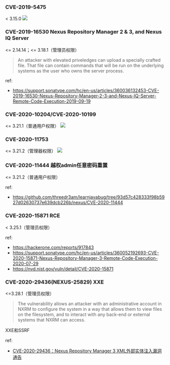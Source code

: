 ### CVE-2019-5475
< 3.15.0
![](imgs/20190913044207.png)

### CVE-2019-16530 Nexus Repository Manager 2 & 3, and Nexus IQ Server
<= 2.14.14；<= 3.18.1（管理员权限）
> An attacker with elevated priveledges can upload a specially crafted file.  That file can contain commands that will be run on the underlying systems as the user who owns the server process.  

ref:
- https://support.sonatype.com/hc/en-us/articles/360036132453-CVE-2019-16530-Nexus-Repository-Manager-2-3-and-Nexus-IQ-Server-Remote-Code-Execution-2019-09-19


### CVE-2020-10204/CVE-2020-10199
<= 3.21.1（普通用户权限）
![](imgs/20200403130016.png)

### CVE-2020-11753
<= 3.21.2（管理器权限）
![](imgs/nexus_groovy_calc3.gif)


### CVE-2020-11444 越权admin任意密码重置
<= 3.21.2（普通用户权限）

ref: 
- https://github.com/threedr3am/learnjavabug/tree/93d57c428333f98b5927d02630737e639dcb226b/nexus/CVE-2020-11444


### CVE-2020-15871 RCE
< 3.25.1（管理员权限）

ref:
- https://hackerone.com/reports/917843
- https://support.sonatype.com/hc/en-us/articles/360052192693-CVE-2020-15871-Nexus-Repository-Manager-3-Remote-Code-Execution-2020-07-29
- https://nvd.nist.gov/vuln/detail/CVE-2020-15871


### CVE-2020-29436(NEXUS-25829)  XXE
<=3.28.1（管理员权限）
> The vulnerability allows an attacker with an administrative account in NXRM to configure the system in a way that allows them to view files on the filesystem, and to interact with any back-end or external systems that NXRM can access.

XXE和SSRF

ref:
- [CVE-2020-29436：Nexus Repository Manager 3 XML外部实体注入漏洞通告](https://mp.weixin.qq.com/s/CD5TsEGsNocW8WA5jY-pww)
